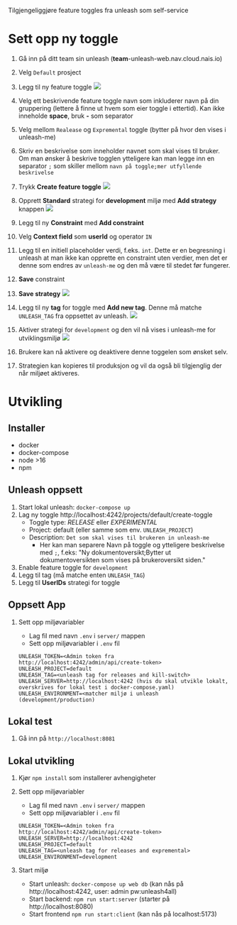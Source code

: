 Tilgjengeliggjøre feature toggles fra unleash som self-service

# Sett opp ny toggle

1. Gå inn på ditt team sin unleash (**team**-unleash-web.nav.cloud.nais.io)
2. Velg `Default` prosject
3. Legg til ny feature toggle
   ![](./docs/images/ny-toggle.png)
4. Velg ett beskrivende feature toggle navn som inkluderer navn på din gruppering (lettere å finne ut hvem som eier toggle i ettertid). Kan ikke inneholde **space**, bruk **-** som separator
5. Velg mellom `Realease` og `Expremental` toggle (bytter på hvor den vises i unleash-me)
6. Skriv en beskrivelse som inneholder navnet som skal vises til bruker. Om man ønsker å beskrive togglen ytteligere kan man legge inn en separator `;` som skiller mellom `navn på toggle;mer utfyllende beskrivelse`
7. Trykk **Create feature toggle**
   ![](./docs/images/lag-toggle.png)

8. Opprett **Standard** strategi for **development** miljø med **Add strategy** knappen
   ![](./docs/images/1-strategi.png)
9. Legg til ny **Constraint** med **Add constraint**
10. Velg **Context field** som **userId** og operator `IN`
11. Legg til en initiell placeholder verdi, f.eks. `int`. Dette er en begresning i unleash at man ikke kan opprette en constraint uten verdier, men det er denne som endres av `unleash-me` og den må være til stedet før fungerer.
12. **Save** constraint
13. **Save strategy**
    ![](./docs/images/2-strategi.png)

14. Legg til ny **tag** for toggle med **Add new tag**. Denne må matche `UNLEASH_TAG` fra oppsettet av unleash.
    ![](./docs/images/3-strategi.png)

15. Aktiver strategi for `development` og den vil nå vises i unleash-me for utviklingsmiljø
    ![](./docs/images/unleash-me.png)
16. Brukere kan nå aktivere og deaktivere denne toggelen som ønsket selv.
17. Strategien kan kopieres til produksjon og vil da også bli tilgjenglig der når miljøet aktiveres.

# Utvikling

## Installer

- docker
- docker-compose
- node >16
- npm

## Unleash oppsett

1. Start lokal unleash: `docker-compose up`
1. Lag ny toggle http://localhost:4242/projects/default/create-toggle
   - Toggle type: _RELEASE_ eller _EXPERIMENTAL_
   - Project: default (eller samme som env. `UNLEASH_PROJECT`)
   - Description: `Det som skal vises til brukeren in unleash-me`
     - Her kan man separere Navn på toggle og ytteligere beskrivelse med `;`, f.eks: "Ny dokumentoversikt;Bytter ut dokumentoversikten som vises på brukeroversikt siden."
1. Enable feature toggle for `development`
1. Legg til tag (må matche enten `UNLEASH_TAG`)
1. Legg til **UserIDs** strategi for toggle

## Oppsett App

1. Sett opp miljøvariabler

   - Lag fil med navn `.env` i `server/` mappen
   - Sett opp miljøvariabler i `.env` fil

   ```env
   UNLEASH_TOKEN=<Admin token fra http://localhost:4242/admin/api/create-token>
   UNLEASH_PROJECT=default
   UNLEASH_TAG=<unleash tag for releases and kill-switch>
   UNLEASH_SERVER=http://localhost:4242 (hvis du skal utvikle lokalt, overskrives for lokal test i docker-compose.yaml)
   UNLEASH_ENVIRONMENT=<matcher miljø i unleash (development/production)
   ```

## Lokal test

1. Gå inn på `http://localhost:8081`

## Lokal utvikling

1. Kjør `npm install` som installerer avhengigheter
1. Sett opp miljøvariabler

   - Lag fil med navn `.env` i `server/` mappen
   - Sett opp miljøvariabler i `.env` fil

   ```env
   UNLEASH_TOKEN=<Admin token fra http://localhost:4242/admin/api/create-token>
   UNLEASH_SERVER=http://localhost:4242
   UNLEASH_PROJECT=default
   UNLEASH_TAG=<unleash tag for releases and expremental>
   UNLEASH_ENVIRONMENT=development
   ```

1. Start miljø

   - Start unleash: `docker-compose up web db` (kan nås på http://localhost:4242, user: admin pw:unleash4all)
   - Start backend: `npm run start:server` (starter på http://localhost:8080)
   - Start frontend `npm run start:client` (kan nås på localhost:5173)
